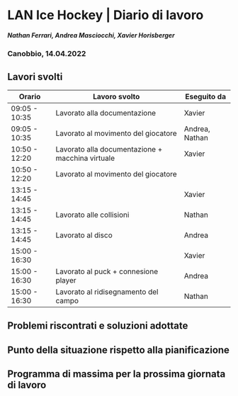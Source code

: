 # LAN Ice Hockey | Diario di lavoro
##### Nathan Ferrari, Andrea Masciocchi, Xavier Horisberger
### Canobbio, 14.04.2022

## Lavori svolti

| Orario | Lavoro svolto | Eseguito da |
|-|-|-|
| 09:05 - 10:35 | Lavorato alla documentazione | Xavier |
| 09:05 - 10:35 | Lavorato al movimento del giocatore | Andrea, Nathan |
| 10:50 - 12:20 | Lavorato alla documentazione + macchina virtuale | Xavier |
| 10:50 - 12:20 | Lavorato al movimento del giocatore |
| 13:15 - 14:45 |  | Xavier |
| 13:15 - 14:45 | Lavorato alle collisioni | Nathan |
| 13:15 - 14:45 | Lavorato al disco | Andrea |
| 15:00 - 16:30 |  | Xavier |
| 15:00 - 16:30 | Lavorato al puck + connesione player | Andrea|
| 15:00 - 16:30 | Lavorato al ridisegnamento del campo | Nathan |

##  Problemi riscontrati e soluzioni adottate


##  Punto della situazione rispetto alla pianificazione


## Programma di massima per la prossima giornata di lavoro
